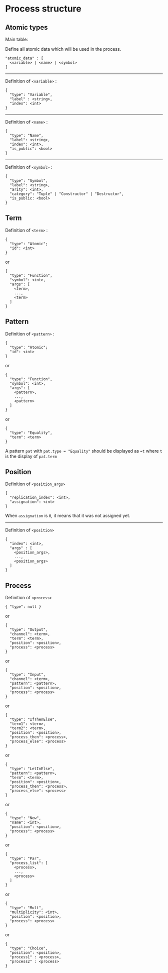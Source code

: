 # Process structure

## Atomic types

Main table:

Define all atomic data which will be used in the process.

```
"atomic_data" : [
  <variable> | <name> | <symbol>
]
```

-----

Definition of `<variable>` :

```
{
  "type": "Variable",
  "label" : <string>,
  "index": <int>
}
```

-----

Definition of `<name>` :

```
{
  "type": "Name",
  "label": <string>,
  "index": <int>,
  "is_public": <bool>
}
```

-----

Definition of `<symbol>` :

```
{
  "type": "Symbol",
  "label": <string>,
  "arity": <int>,
  "category": "Tuple" | "Constructor" | "Destructor",
  "is_public: <bool>
}
```

## Term

Definition of `<term>` :

```
{
  "type": "Atomic";
  "id": <int>
}
```
or
```
{
  "type": "Function",
  "symbol": <int>,
  "args": [
    <term>,
    ...,
    <term>
  ]
}
```

## Pattern

Definition of `<pattern>` :

```
{
  "type": "Atomic";
  "id": <int>
}
```
or
```
{
  "type": "Function",
  "symbol": <int>,
  "args": [
    <pattern>,
    ...,
    <pattern>
  ]
}
```
or
```
{
  "type": "Equality",
  "term": <term>
}
```

A pattern `pat` with `pat.type = "Equality"` should be displayed
as `=t` where `t` is the display of `pat.term`

## Position

Definition of `<position_args>`

```
{
  "replication_index": <int>,
  "assignation": <int>
}
```

When `assignation` is `0`, it means that it was not assigned yet.

-----

Definition of `<position>`

```
{
  "index": <int>,
  "args" : [
    <position_args>,
    ...,
    <position_args>
  ]
}
```



## Process

Definition of `<process>`

```
{ "type": null }
```
or
```
{
  "type": "Output",
  "channel": <term>,
  "term": <term>,
  "position": <position>,
  "process": <process>
}
```
or
```
{
  "type": "Input",
  "channel": <term>,
  "pattern": <pattern>,
  "position": <position>,
  "process": <process>
}
```
or
```
{
  "type": "IfThenElse",
  "term1": <term>,
  "term2": <term>,
  "position": <position>,
  "process_then": <process>,
  "process_else": <process>
}
```
or
```
{
  "type": "LetInElse",
  "pattern": <pattern>,
  "term": <term>,
  "position": <position>,
  "process_then": <process>,
  "process_else": <process>
}
```
or
```
{
  "type": "New",
  "name": <int>,
  "position": <position>,
  "process": <process>
}
```
or
```
{
  "type": "Par",
  "process_list": [
    <process>,
    ...,
    <process>
  ]
}
```
or
```
{
  "type": "Mult",
  "multiplicity": <int>,
  "position": <position>,
  "process": <process>
}
```
or
```
{
  "type": "Choice",
  "position": <position>,
  "process1" : <process>,
  "process2" : <process>
}
```
